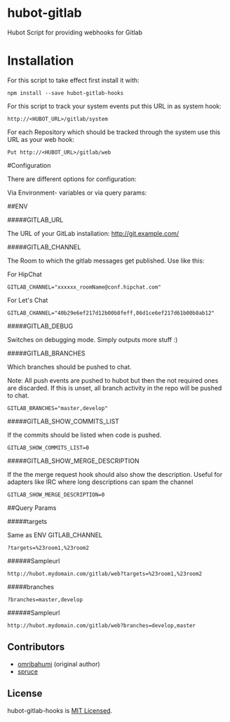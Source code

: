 hubot-gitlab
============

Hubot Script for providing webhooks for Gitlab

# Installation

For this script to take effect first install it with:

```
npm install --save hubot-gitlab-hooks
```

For this script to track your system events put this URL in as system hook:

```
http://<HUBOT_URL>/gitlab/system
```

For each Repository which should be tracked through the system use this URL as your web hook:

```
Put http://<HUBOT_URL>/gitlab/web
```


#Configuration

There are different options for configuration:

Via Environment- variables or via query params:


##ENV

#####GITLAB_URL

The URL of your GitLab installation: http://git.example.com/

#####GITLAB_CHANNEL

The Room to which the gitlab messages get published. Use like this:

For HipChat

```
GITLAB_CHANNEL="xxxxxx_roomName@conf.hipchat.com"
```

For Let's Chat

```
GITLAB_CHANNEL="40b29e6ef217d12b00b8feff,86d1ce6ef217d61b00b8ab12"
```

#####GITLAB_DEBUG

Switches on debugging mode. Simply outputs more stuff :)


#####GITLAB_BRANCHES

Which branches should be pushed to chat.

Note: All push events are pushed to hubot but then the not required ones are discarded. If this is unset, all branch activity in the repo will be pushed to chat.

```
GITLAB_BRANCHES="master,develop"
```

#####GITLAB_SHOW_COMMITS_LIST

If the commits should be listed when code is pushed.


```
GITLAB_SHOW_COMMITS_LIST=0
```

#####GITLAB_SHOW_MERGE_DESCRIPTION

If the the merge request hook should also show the description. Useful for adapters like IRC where long descriptions can spam the channel

```
GITLAB_SHOW_MERGE_DESCRIPTION=0
```

##Query Params

#####targets

Same as ENV GITLAB_CHANNEL

```
?targets=%23room1,%23room2
```

######Sampleurl

```
http://hubot.mydomain.com/gitlab/web?targets=%23room1,%23room2
```

#####branches

```
?branches=master,develop
```

######Sampleurl

```
http://hubot.mydomain.com/gitlab/web?branches=develop,master
```

## Contributors

* [omribahumi](https://github.com/omribahumi) (original author)
* [spruce](https://github.com/spruce)


## License

hubot-gitlab-hooks is [MIT Licensed](https://github.com/spruce/hubot-gitlab-hooks/blob/master/LICENSE).
